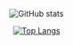<center>
  
![GitHub stats](https://github-readme-stats.vercel.app/api?username=Eterst&hide=contr,issues&count_private=true&show_icons=true&theme=github_dark&include_all_commits=true&custom_title=Welcome!!%20👋🔭)

[![Top Langs](https://github-readme-stats.vercel.app/api/top-langs/?username=Eterst&count_private=true&theme=github_dark)](https://github.com/nvb-uy)

</center>
<!--

Here are some ideas to get you started:



- 🔭 I’m currently working on Minecraft Mods & AI
- 🌱 I’m currently learning ...
- 👯 I’m looking to collaborate on ...
- 🤔 I’m looking for help with ...
- 💬 Ask me about ...
- 📫 How to reach me: ...
- 😄 Pronouns: ...
- ⚡ Fun fact: ...
-->
